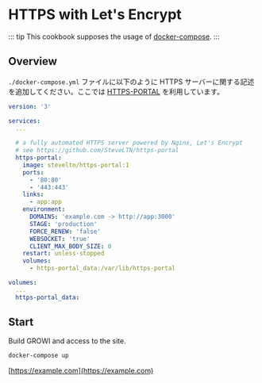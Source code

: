 # HTTPS with Let's Encrypt

::: tip
This cookbook supposes the usage of [docker-compose](../getting-started/docker-compose.md).
:::

## Overview

`./docker-compose.yml` ファイルに以下のように HTTPS サーバーに関する記述を追加してください。ここでは [HTTPS-PORTAL](https://github.com/SteveLTN/https-portal) を利用しています。

```text:docker-compose.yml
version: '3'

services:
  ...
  
  # a fully automated HTTPS server powered by Nginx, Let's Encrypt
  # see https://github.com/SteveLTN/https-portal
  https-portal:
    image: steveltn/https-portal:1
    ports:
      - '80:80'
      - '443:443'
    links:
      - app:app
    environment:
      DOMAINS: 'example.com -> http://app:3000'
      STAGE: 'production'
      FORCE_RENEW: 'false'
      WEBSOCKET: 'true'
      CLIENT_MAX_BODY_SIZE: 0
    restart: unless-stopped
    volumes:
      - https-portal_data:/var/lib/https-portal

volumes:
  ...
  https-portal_data:
```

## Start

Build GROWI and access to the site.

```bash
docker-compose up
```

[https://example.com](https://example.com)